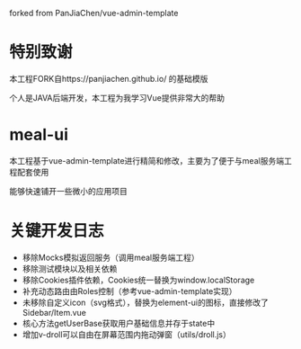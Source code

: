 forked from PanJiaChen/vue-admin-template

# 特别致谢

本工程FORK自https://panjiachen.github.io/ 的基础模版

个人是JAVA后端开发，本工程为我学习Vue提供非常大的帮助

# meal-ui

本工程基于vue-admin-template进行精简和修改，主要为了便于与meal服务端工程配套使用

能够快速铺开一些微小的应用项目

# 关键开发日志
 - 移除Mocks模拟返回服务（调用meal服务端工程）
 - 移除测试模块以及相关依赖
 - 移除Cookies插件依赖，Cookies统一替换为window.localStorage
 - 补充动态路由由Roles控制（参考vue-admin-template实现）
 - 未移除自定义icon（svg格式），替换为element-ui的图标，直接修改了Sidebar/Item.vue
 - 核心方法getUserBase获取用户基础信息并存于state中
 - 增加v-droll可以自由在屏幕范围内拖动弹窗（utils/droll.js）
